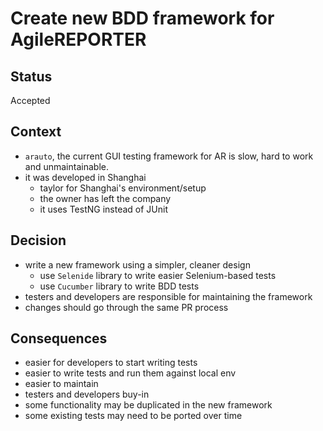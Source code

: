 # Create new BDD framework for AgileREPORTER

## Status
Accepted

## Context
- `arauto`, the current GUI testing framework for AR is slow, hard to work and unmaintainable. 
- it was developed in Shanghai 
    - taylor for Shanghai's environment/setup
    - the owner has left the company
    - it uses TestNG instead of JUnit

## Decision
- write a new framework using a simpler, cleaner design 
    - use `Selenide` library to write easier Selenium-based tests  
    - use `Cucumber` library to write BDD tests  
- testers and developers are responsible for maintaining the framework
- changes should go through the same PR process

## Consequences
- easier for developers to start writing tests
- easier to write tests and run them against local env
- easier to maintain
- testers and developers buy-in
- some functionality may be duplicated in the new framework
- some existing tests may need to be ported over time